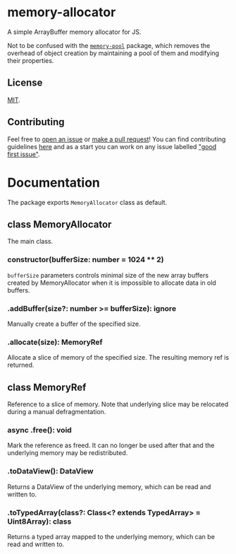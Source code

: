 # memory-allocator
A simple ArrayBuffer memory allocator for JS.

Not to be confused with the [`memory-pool`](https://www.npmjs.com/package/memory-pool) package, which removes the overhead of object creation by maintaining a pool of them and modifying their properties.

## License
[MIT](LICENSE).

## Contributing
Feel free to [open an issue](https://github.com/warriors-life/memory-allocator/issues/new) or [make a pull request](https://github.com/warriors-life/memory-allocator/pulls)! You can find contributing guidelines [here](CONTIBUTING.md) and as a start you can work on any issue labelled ["good first issue"](https://github.com/warriors-life/memory-allocator/issues?q=is%3Aissue+is%3Aopen+label%3A%22good+first+issue%22).

# Documentation
The package exports `MemoryAllocator` class as default.

## class MemoryAllocator
The main class.

### constructor(bufferSize: number = 1024 ** 2)
`bufferSize` parameters controls minimal size of the new array buffers created by MemoryAllocator when it is impossible to allocate data in old buffers.

### .addBuffer(size?: number >= bufferSize): ignore
Manually create a buffer of the specified size.

### .allocate(size): MemoryRef
Allocate a slice of memory of the specified size. The resulting memory ref is returned.

## class MemoryRef
Reference to a slice of memory. Note that underlying slice may be relocated during a manual defragmentation.

### async .free(): void
Mark the reference as freed. It can no longer be used after that and the underlying memory may be redistributed.

### .toDataView(): DataView
Returns a DataView of the underlying memory, which can be read and written to.

### .toTypedArray(class?: Class\<? extends TypedArray\> = Uint8Array): class
Returns a typed array mapped to the underlying memory, which can be read and written to.
